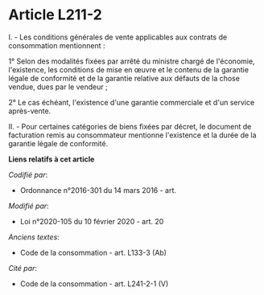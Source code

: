 # Article L211-2

I. - Les conditions générales de vente applicables aux contrats de consommation mentionnent :

1° Selon des modalités fixées par arrêté du ministre chargé de l'économie, l'existence, les conditions de mise en œuvre et le
contenu de la garantie légale de conformité et de la garantie relative aux défauts de la chose vendue, dues par le vendeur ;

2° Le cas échéant, l'existence d'une garantie commerciale et d'un service après-vente.

II. - Pour certaines catégories de biens fixées par décret, le document de facturation remis au consommateur mentionne
l'existence et la durée de la garantie légale de conformité.

**Liens relatifs à cet article**

_Codifié par_:

  - Ordonnance n°2016-301 du 14 mars 2016 - art.

_Modifié par_:

  - Loi n°2020-105 du 10 février 2020 - art. 20

_Anciens textes_:

  - Code de la consommation - art. L133-3 (Ab)

_Cité par_:

  - Code de la consommation - art. L241-2-1 (V)
